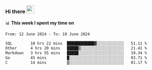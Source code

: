 ### Hi there <a href="https://www.gautamkrishnar.com/"><img src="https://media.giphy.com/media/hvRJCLFzcasrR4ia7z/giphy.gif" width="25px"></a>

📊 **This week I spent my time on**

<!--START_SECTION:waka-->

```txt
From: 12 June 2024 - To: 19 June 2024

SQL        10 hrs 22 mins  ████████████▓░░░░░░░░░░░░   51.11 %
Other      4 hrs 20 mins   █████▒░░░░░░░░░░░░░░░░░░░   21.41 %
Markdown   3 hrs 55 mins   █████░░░░░░░░░░░░░░░░░░░░   19.34 %
Go         45 mins         █░░░░░░░░░░░░░░░░░░░░░░░░   03.71 %
C          14 mins         ▒░░░░░░░░░░░░░░░░░░░░░░░░   01.17 %
```

<!--END_SECTION:waka-->
